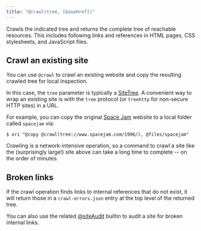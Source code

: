 ```yaml
---
title: "@crawl(tree, [baseHref])"
---
```


Crawls the indicated tree and returns the complete tree of reachable resources. This includes following links and references in HTML pages, CSS stylesheets, and JavaScript files.

## Crawl an existing site

You can use `@crawl` to crawl an existing website and copy the resulting crawled tree for local inspection.

In this case, the `tree` parameter is typically a [SiteTree](/async-tree/SiteTree.html). A convenient way to wrap an existing site is with the `tree` protocol (or `treehttp` for non-secure HTTP sites) in a URL.

For example, you can copy the original [Space Jam](https://www.spacejam.com/1996/) website to a local folder called `spacejam` via:

```console
$ ori "@copy @crawl(tree://www.spacejam.com/1996/), @files/spacejam"
```

Crawling is a network-intensive operation, so a command to crawl a site like the (surprisingly large!) site above can take a long time to complete -- on the order of minutes.

## Broken links

If the crawl operation finds links to internal references that do not exist, it will return those in a `crawl-errors.json` entry at the top level of the returned tree.

You can also use the related [@siteAudit](@siteAudit.html) builtin to audit a site for broken internal links.
